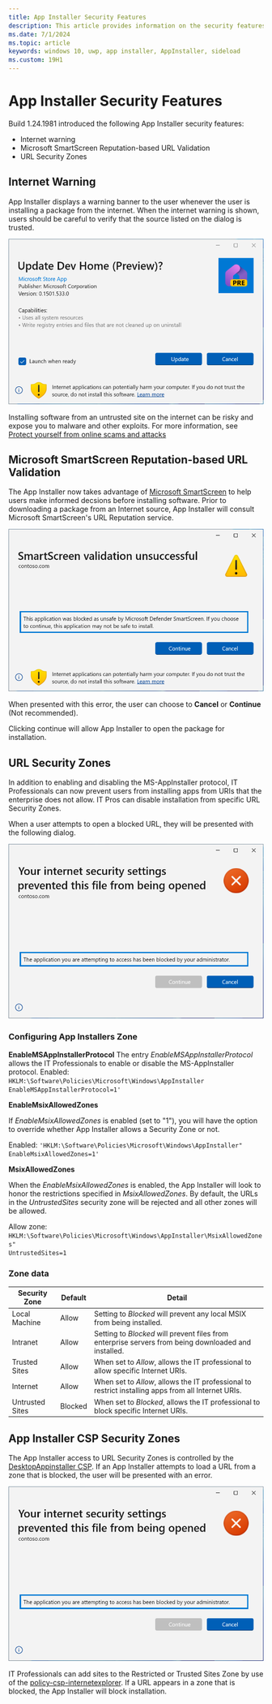 ```yaml
---
title: App Installer Security Features
description: This article provides information on the security features provided by the App Installer.
ms.date: 7/1/2024
ms.topic: article
keywords: windows 10, uwp, app installer, AppInstaller, sideload
ms.custom: 19H1
---
```


# App Installer Security Features

Build 1.24.1981 introduced the following App Installer security features:

* Internet warning
* Microsoft SmartScreen Reputation-based URL Validation
* URL Security Zones

## Internet Warning

App Installer displays a warning banner to the user whenever the user is installing a package from the internet. When the internet warning is shown, users should be careful to verify that the source listed on the dialog is trusted.

![Microsoft SmartScreen Error](./images/app-installer-ui-dialog-update.png)

Installing software from an untrusted site on the internet can be risky and expose you to malware and other exploits. For more information, see [Protect yourself from online scams and attacks](https://support.microsoft.com/office/protect-yourself-from-online-scams-and-attacks-0109ae3f-fe61-4262-8dce-2ee3cd43bac7)

## Microsoft SmartScreen Reputation-based URL Validation
The App Installer now takes advantage of [Microsoft SmartScreen](https://learn.microsoft.com/windows/security/operating-system-security/virus-and-threat-protection/microsoft-defender-smartscreen/) to help users make informed decsions before installing software.
Prior to downloading a package from an Internet source, App Installer will consult Microsoft SmartScreen's URL Reputation service. 

![Microsoft SmartScreen Error](./images/app-installer-smart-screen.png)

When presented with this error, the user can choose to **Cancel** or **Continue** (Not recommended).

Clicking continue will allow App Installer to open the package for installation.

## URL Security Zones
In addition to enabling and disabling the MS-AppInstaller protocol, IT Professionals can now prevent users from installing apps from URIs that the enterprise does not allow. IT Pros can disable installation from specific URL Security Zones.

When a user attempts to open a blocked URL, they will be presented with the following dialog.

![Internet Zone Error](./images/app-installer-zone-error.png)

### Configuring App Installers Zone

**EnableMSAppInstallerProtocol**
The entry *EnableMSAppInstallerProtocol* allows the IT Professionals to enable or disable the MS-AppInstaller protocol.
Enabled: <code>HKLM:\Software\Policies\Microsoft\Windows\AppInstaller EnableMSAppInstallerProtocol=1'</code>

**EnableMsixAllowedZones**

If *EnableMsixAllowedZones* is enabled (set to "1"), you will have the option to override whether App Installer allows a Security Zone or not.

Enabled: <code>'HKLM:\Software\Policies\Microsoft\Windows\AppInstaller" EnableMsixAllowedZones=1'</code>

**MsixAllowedZones**

When the *EnableMsixAllowedZones* is enabled, the App Installer will look to honor the restrictions specified in *MsixAllowedZones*. By default, the URLs in the *UntrustedSites* security zone will be rejected and all other zones will be allowed.

Allow zone: <code>HKLM:\Software\Policies\Microsoft\Windows\AppInstaller\MsixAllowedZones" UntrustedSites=1</code>

### Zone data

| Security Zone | Default | Detail 
| --- | --- | --- 
| Local Machine | Allow | Setting to *Blocked* will prevent any local MSIX from being installed.
| Intranet | Allow | Setting to *Blocked* will prevent files from enterprise servers from being downloaded and installed.
| Trusted Sites | Allow | When set to *Allow*, allows the IT professional to allow specific Internet URIs.
| Internet | Allow | When set to *Allow*, allows the IT professional to restrict installing apps from all Internet URIs.
| Untrusted Sites | Blocked | When set to *Blocked*, allows the IT professional to block specific Internet URIs.


## App Installer CSP Security Zones
The App Installer access to URL Security Zones is controlled by the [DesktopAppinstaller CSP](https://learn.microsoft.com/windows/client-management/mdm/policy-csp-desktopappinstaller#enableappinstaller). If an App Installer attempts to load a URL from a zone that is blocked, the user will be presented with an error.

![Internet Zone Error](./images/app-installer-zone-error.png)

IT Professionals can add sites to the Restricted or Trusted Sites Zone by use of the [policy-csp-internetexplorer](https://learn.microsoft.com/windows/client-management/mdm/policy-csp-internetexplorer). If a URL appears in a zone that is blocked, the App Installer will block installation.


